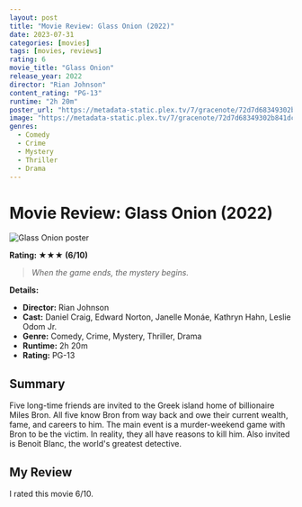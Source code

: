 ```yaml
---
layout: post
title: "Movie Review: Glass Onion (2022)"
date: 2023-07-31
categories: [movies]
tags: [movies, reviews]
rating: 6
movie_title: "Glass Onion"
release_year: 2022
director: "Rian Johnson"
content_rating: "PG-13"
runtime: "2h 20m"
poster_url: "https://metadata-static.plex.tv/7/gracenote/72d7d68349302b841dc773a9106c0bf0.jpg"
image: "https://metadata-static.plex.tv/7/gracenote/72d7d68349302b841dc773a9106c0bf0.jpg"
genres: 
  - Comedy
  - Crime
  - Mystery
  - Thriller
  - Drama
---
```


# Movie Review: Glass Onion (2022)


<div class="movie-poster">
  <img src="https://metadata-static.plex.tv/7/gracenote/72d7d68349302b841dc773a9106c0bf0.jpg" alt="Glass Onion poster" />
</div>


**Rating: ★★★ (6/10)**


> *When the game ends, the mystery begins.*


**Details:**
- **Director:** Rian Johnson
- **Cast:** Daniel Craig, Edward Norton, Janelle Monáe, Kathryn Hahn, Leslie Odom Jr.
- **Genre:** Comedy, Crime, Mystery, Thriller, Drama
- **Runtime:** 2h 20m
- **Rating:** PG-13

## Summary

Five long-time friends are invited to the Greek island home of billionaire Miles Bron. All five know Bron from way back and owe their current wealth, fame, and careers to him. The main event is a murder-weekend game with Bron to be the victim. In reality, they all have reasons to kill him. Also invited is Benoit Blanc, the world's greatest detective.

## My Review

I rated this movie 6/10.


